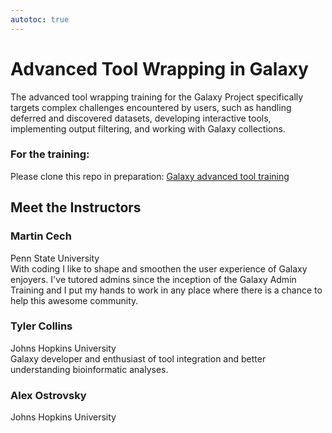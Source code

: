 ```yaml
---
autotoc: true
---
```


<slot name="/events/gcc2024/header" />
<div class="text-center">

# Advanced Tool Wrapping in Galaxy 

</div>

The advanced tool wrapping training for the Galaxy Project specifically targets complex challenges encountered by users, such as handling deferred and discovered datasets, developing interactive tools, implementing output filtering, and working with Galaxy collections.

### For the training:
Please clone this repo in preparation: [Galaxy advanced tool training](https://github.com/tcollins2011/GCC_2024_Advanced_Tools_Training)

## Meet the Instructors

### Martin Cech
Penn State University <br>
With coding I like to shape and smoothen the user experience of Galaxy enjoyers. I've tutored admins since the inception of the Galaxy Admin Training and I put my hands to work in any place where there is a chance to help this awesome community.

### Tyler Collins
Johns Hopkins University <br>
Galaxy developer and enthusiast of tool integration and better understanding bioinformatic analyses. 

### Alex Ostrovsky
Johns Hopkins University <br>
